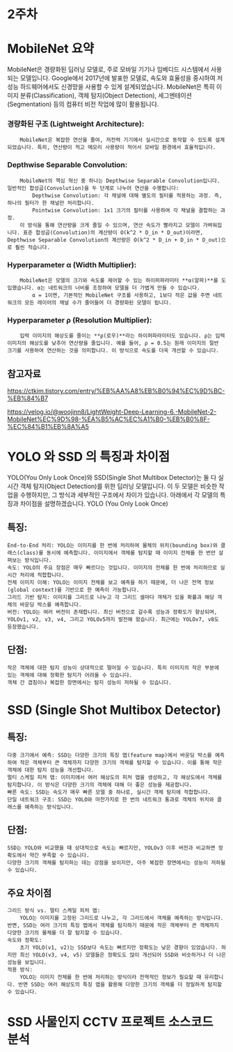
2주차
=====

MobileNet 요약
==================

MobileNet은 경량화된 딥러닝 모델로, 주로 모바일 기기나 임베디드 시스템에서 사용되는 모델입니다. Google에서 2017년에 발표한 모델로, 속도와 효율성을 중시하여 저성능 하드웨어에서도 신경망을 사용할 수 있게 설계되었습니다. MobileNet은 특히 이미지 분류(Classification), 객체 탐지(Object Detection), 세그멘테이션(Segmentation) 등의 컴퓨터 비전 작업에 많이 활용됩니다.

###    경량화된 구조 (Lightweight Architecture):
        MobileNet은 복잡한 연산을 줄여, 저전력 기기에서 실시간으로 동작할 수 있도록 설계되었습니다. 특히, 연산량이 적고 메모리 사용량이 적어서 모바일 환경에서 효율적입니다.

###    Depthwise Separable Convolution:
        MobileNet의 핵심 혁신 중 하나는 Depthwise Separable Convolution입니다. 일반적인 합성곱(Convolution)을 두 단계로 나누어 연산을 수행합니다:
            Depthwise Convolution: 각 채널에 대해 별도의 필터를 적용하는 과정. 즉, 하나의 필터가 한 채널만 처리합니다.
            Pointwise Convolution: 1x1 크기의 필터를 사용하여 각 채널을 결합하는 과정.
        이 방식을 통해 연산량을 크게 줄일 수 있으며, 연산 속도가 빨라지고 모델이 가벼워집니다. 표준 합성곱(Convolution)의 계산량이 O(k^2 * D_in * D_out)이라면, Depthwise Separable Convolution의 계산량은 O(k^2 * D_in + D_in * D_out)으로 훨씬 적습니다.

###    Hyperparameter α (Width Multiplier):
        MobileNet은 모델의 크기와 속도를 제어할 수 있는 하이퍼파라미터 **α(알파)**를 도입했습니다. α는 네트워크의 너비를 조정하여 모델을 더 가볍게 만들 수 있습니다.
            α = 1이면, 기본적인 MobileNet 구조를 사용하고, 1보다 작은 값을 주면 네트워크의 모든 레이어의 채널 수가 줄어들어 더 경량화된 모델이 됩니다.

###    Hyperparameter ρ (Resolution Multiplier):
        입력 이미지의 해상도를 줄이는 **ρ(로우)**라는 하이퍼파라미터도 있습니다. ρ는 입력 이미지의 해상도를 낮추어 연산량을 줄입니다. 예를 들어, ρ = 0.5는 원래 이미지의 절반 크기를 사용하여 연산하는 것을 의미합니다. 이 방식으로 속도를 더욱 개선할 수 있습니다.

참고자료
------------

https://ctkim.tistory.com/entry/%EB%AA%A8%EB%B0%94%EC%9D%BC-%EB%84%B7

https://velog.io/@woojinn8/LightWeight-Deep-Learning-6.-MobileNet-2-MobileNet%EC%9D%98-%EA%B5%AC%EC%A1%B0-%EB%B0%8F-%EC%84%B1%EB%8A%A5


YOLO 와 SSD 의 특징과 차이점
================


YOLO(You Only Look Once)와 SSD(Single Shot Multibox Detector)는 둘 다 실시간 객체 탐지(Object Detection)를 위한 딥러닝 모델입니다. 이 두 모델은 비슷한 작업을 수행하지만, 그 방식과 세부적인 구조에서 차이가 있습니다. 아래에서 각 모델의 특징과 차이점을 설명하겠습니다.
YOLO (You Only Look Once)

특징:
------
    End-to-End 처리: YOLO는 이미지를 한 번에 처리하여 물체의 위치(bounding box)와 클래스(class)를 동시에 예측합니다. 이미지에서 객체를 탐지할 때 이미지 전체를 한 번만 살펴보는 방식입니다.
    속도: YOLO의 주요 장점은 매우 빠르다는 것입니다. 이미지의 전체를 한 번에 처리하므로 실시간 처리에 적합합니다.
    전체 이미지 이해: YOLO는 이미지 전체를 보고 예측을 하기 때문에, 더 나은 전역 정보(global context)를 기반으로 한 예측이 가능합니다.
    그리드 기반 탐지: 이미지를 그리드로 나누고 각 그리드 셀마다 객체가 있을 확률과 해당 객체의 바운딩 박스를 예측합니다.
    버전: YOLO는 여러 버전이 존재합니다. 최신 버전으로 갈수록 성능과 정확도가 향상되며, YOLOv1, v2, v3, v4, 그리고 YOLOv5까지 발전해 왔습니다. 최근에는 YOLOv7, v8도 등장했습니다.

단점:
-----
    작은 객체에 대한 탐지 성능이 상대적으로 떨어질 수 있습니다. 특히 이미지의 작은 부분에 있는 객체에 대해 정확한 탐지가 어려울 수 있습니다.
    객체 간 겹침이나 복잡한 장면에서는 탐지 성능이 저하될 수 있습니다.

SSD (Single Shot Multibox Detector)
====================================
특징:
----
    다중 크기에서 예측: SSD는 다양한 크기의 특징 맵(feature map)에서 바운딩 박스를 예측하여 작은 객체부터 큰 객체까지 다양한 크기의 객체를 탐지할 수 있습니다. 이를 통해 작은 객체에 대한 탐지 성능을 개선합니다.
    멀티 스케일 피처 맵: 이미지에서 여러 해상도의 피처 맵을 생성하고, 각 해상도에서 객체를 탐지합니다. 이 방식은 다양한 크기의 객체에 대해 더 좋은 성능을 제공합니다.
    빠른 속도: SSD는 속도가 매우 빠른 모델 중 하나로, 실시간 객체 탐지에 적합합니다.
    단일 네트워크 구조: SSD는 YOLO와 마찬가지로 한 번의 네트워크 통과로 객체의 위치와 클래스를 예측하는 방식입니다.

단점:
----
    SSD는 YOLO와 비교했을 때 상대적으로 속도는 빠르지만, YOLOv3 이후 버전과 비교하면 정확도에서 약간 부족할 수 있습니다.
    다양한 크기의 객체를 탐지하는 데는 강점을 보이지만, 아주 복잡한 장면에서는 성능이 저하될 수 있습니다.

주요 차이점
-------------
    그리드 방식 vs. 멀티 스케일 피처 맵:
        YOLO는 이미지를 고정된 그리드로 나누고, 각 그리드에서 객체를 예측하는 방식입니다. 반면, SSD는 여러 크기의 특징 맵에서 객체를 탐지하기 때문에 작은 객체부터 큰 객체까지 다양한 크기의 물체를 더 잘 탐지할 수 있습니다.
    속도와 정확도:
        초기 YOLO(v1, v2)는 SSD보다 속도는 빠르지만 정확도는 낮은 경향이 있었습니다. 하지만 최신 YOLO(v3, v4, v5) 모델들은 정확도도 많이 개선되어 SSD와 비슷하거나 더 나은 성능을 보입니다.
    적용 방식:
        YOLO는 이미지 전체를 한 번에 처리하는 방식이라 전역적인 정보가 필요할 때 유리합니다. 반면 SSD는 여러 해상도의 특징 맵을 활용해 다양한 크기의 객체를 더 정밀하게 탐지할 수 있습니다.










SSD 사물인지 CCTV 프로젝트 소스코드 분석
==========================================
